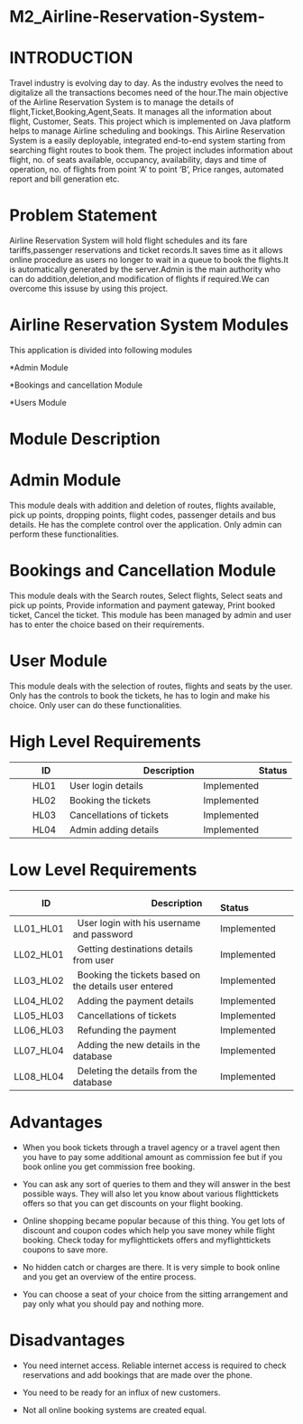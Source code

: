 # M2_Airline-Reservation-System-
# INTRODUCTION
Travel industry is evolving day to day. As the industry evolves the need to digitalize all the transactions becomes need of the hour.The main objective of the Airline Reservation System is to manage the details of flight,Ticket,Booking,Agent,Seats. It manages all the information about flight, Customer, Seats. This project which is implemented on Java platform helps to manage Airline scheduling and bookings. This Airline Reservation System is a easily deployable, integrated end-to-end system starting from searching flight routes to book them. The project includes information about flight, no. of seats available, occupancy, availability, days and time of operation, no. of flights from point ‘A’ to point ‘B’, Price ranges, automated report and bill generation etc.
# Problem Statement
Airline Reservation System will hold flight schedules and its fare tariffs,passenger reservations and ticket records.It saves time as it allows online procedure as users no longer to wait in a queue to book the flights.It is automatically generated by the server.Admin is the main authority who can do addition,deletion,and modification of flights if required.We can overcome this issuse by using this project.
# Airline Reservation System Modules
This application is divided into following modules

*Admin Module

*Bookings and cancellation Module

*Users Module
# Module Description
# Admin Module
This module deals with addition and deletion of routes, flights available, pick up points, dropping points, flight codes, passenger details and bus details. He has the complete control over the application. Only admin can perform these functionalities.
# Bookings and Cancellation Module
This module deals with the Search routes, Select flights, Select seats and pick up points, Provide information and payment gateway, Print booked ticket, Cancel the ticket. This module has been managed by admin and user has to enter the choice based on their requirements.
# User Module
This module deals with the selection of routes, flights and seats by the user. Only has the controls to book the tickets, he has to login and make his choice. Only user can do these functionalities.
# High Level Requirements

|`      `ID|`                 `Description|`            `Status|
| :- | :- | :- |
|`    `HL01|` `User login details | Implemented |
|`    `HL02|` `Booking the tickets | Implemented |
|`    `HL03|` `Cancellations of tickets | Implemented |
|`    `HL04|` `Admin adding details | Implemented |
# Low Level Requirements

|`      `ID|`                 `Description|`            `Status|
| :- | :- | :- |
|LL01\_HL01|` `User login with his username and password| Implemented |
|LL02\_HL01|` `Getting destinations details from user| Implemented |
|LL03\_HL02|` `Booking the tickets based on the details user entered| Implemented |
|LL04\_HL02|` `Adding the payment details| Implemented |
|LL05\_HL03|` `Cancellations of tickets| Implemented |
|LL06\_HL03|` `Refunding the payment| Implemented |
|LL07\_HL04|` `Adding the new details in the database| Implemented |
|LL08\_HL04|` `Deleting the details from the database| Implemented |
# Advantages


* When you book tickets through a travel agency or a travel agent then you have to pay some additional amount as commission fee but if you book online you get commission free booking.

* You can ask any sort of queries to them and they will answer in the best possible ways. They will also let you know about various flighttickets offers so that you can get discounts on your flight booking.

* Online shopping became popular because of this thing. You get lots of discount and coupon codes which help you save money while flight booking. Check today for myflighttickets offers and myflighttickets coupons to save more.

* No hidden catch or charges are there. It is very simple to book online and you get an overview of the entire process.

* You can choose a seat of your choice from the sitting arrangement and pay only what you should pay and nothing more. 

# Disadvantages
* You need internet access. Reliable internet access is required to check reservations and add bookings that are made over the phone.

* You need to be ready for an influx of new customers.

* Not all online booking systems are created equal.
